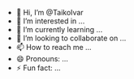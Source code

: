 - 👋 Hi, I’m @TaikoIvar
- 👀 I’m interested in ...
- 🌱 I’m currently learning ...
- 💞️ I’m looking to collaborate on ...
- 📫 How to reach me ...
- 😄 Pronouns: ...
- ⚡ Fun fact: ...

<!---
TaikoIvar/TaikoIvar is a ✨ special ✨ repository because its `README.md` (this file) appears on your GitHub profile.
You can click the Preview link to take a look at your changes.
--->
